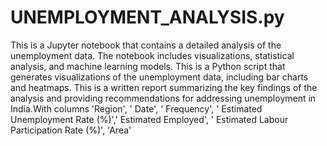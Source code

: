# UNEMPLOYMENT_ANALYSIS.py
This is a Jupyter notebook that contains a detailed analysis of the unemployment data. The notebook includes visualizations, statistical analysis, and machine learning models.
This is a Python script that generates visualizations of the unemployment data, including bar charts and heatmaps.
This is a written report summarizing the key findings of the analysis and providing recommendations for addressing unemployment in India.With columns 'Region', ' Date', ' Frequency', ' Estimated Unemployment Rate (%)',' Estimated Employed', ' Estimated Labour Participation Rate (%)', 'Area'
